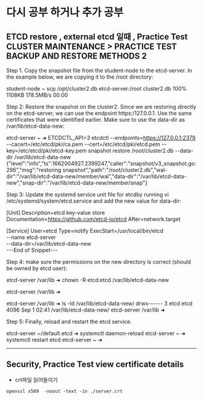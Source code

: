 # 다시 공부 하거나 추가 공부

## ETCD restore , external etcd 일때 , Practice Test CLUSTER MAINTENANCE > PRACTICE TEST BACKUP AND RESTORE METHODS 2
Step 1. Copy the snapshot file from the student-node to the etcd-server. In the example below, we are copying it to the /root directory:

student-node ~  scp /opt/cluster2.db etcd-server:/root
cluster2.db                                                                                                        100% 1108KB 178.5MB/s   00:00    

Step 2: Restore the snapshot on the cluster2. Since we are restoring directly on the etcd-server, we can use the endpoint https:/127.0.0.1. Use the same certificates that were identified earlier. Make sure to use the data-dir as /var/lib/etcd-data-new:

etcd-server ~ ➜  ETCDCTL_API=3 etcdctl --endpoints=https://127.0.0.1:2379 --cacert=/etc/etcd/pki/ca.pem --cert=/etc/etcd/pki/etcd.pem --key=/etc/etcd/pki/etcd-key.pem snapshot restore /root/cluster2.db --data-dir /var/lib/etcd-data-new
{"level":"info","ts":1662004927.2399247,"caller":"snapshot/v3_snapshot.go:296","msg":"restoring snapshot","path":"/root/cluster2.db","wal-dir":"/var/lib/etcd-data-new/member/wal","data-dir":"/var/lib/etcd-data-new","snap-dir":"/var/lib/etcd-data-new/member/snap"}

Step 3: Update the systemd service unit file for etcdby running vi /etc/systemd/system/etcd.service and add the new value for data-dir:

[Unit]
Description=etcd key-value store
Documentation=https://github.com/etcd-io/etcd
After=network.target

[Service]
User=etcd
Type=notify
ExecStart=/usr/local/bin/etcd \
  --name etcd-server \
  --data-dir=/var/lib/etcd-data-new \
---End of Snippet---


Step 4: make sure the permissions on the new directory is correct (should be owned by etcd user):

etcd-server /var/lib ➜  chown -R etcd:etcd /var/lib/etcd-data-new

etcd-server /var/lib ➜ 


etcd-server /var/lib ➜  ls -ld /var/lib/etcd-data-new/
drwx------ 3 etcd etcd 4096 Sep  1 02:41 /var/lib/etcd-data-new/
etcd-server /var/lib ➜ 


Step 5: Finally, reload and restart the etcd service.

etcd-server ~/default.etcd ➜  systemctl daemon-reload 
etcd-server ~ ➜  systemctl restart etcd
etcd-server ~ ➜  

----
## Security, Practice Test view certificate details
- crt파일 읽어들이기
```
openssl x509  -noout -text -in ./server.crt
```

